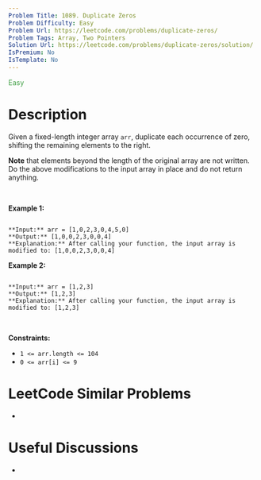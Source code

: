 ```yaml
---
Problem Title: 1089. Duplicate Zeros
Problem Difficulty: Easy
Problem Url: https://leetcode.com/problems/duplicate-zeros/
Problem Tags: Array, Two Pointers
Solution Url: https://leetcode.com/problems/duplicate-zeros/solution/
IsPremium: No
IsTemplate: No
---
```


<span style="color: rgb(67, 160, 71);">Easy</span>

# Description

Given a fixed-length integer array `arr`, duplicate each occurrence of zero, shifting the remaining elements to the right.


**Note** that elements beyond the length of the original array are not written. Do the above modifications to the input array in place and do not return anything.


 


**Example 1:**



```

**Input:** arr = [1,0,2,3,0,4,5,0]
**Output:** [1,0,0,2,3,0,0,4]
**Explanation:** After calling your function, the input array is modified to: [1,0,0,2,3,0,0,4]

```

**Example 2:**



```

**Input:** arr = [1,2,3]
**Output:** [1,2,3]
**Explanation:** After calling your function, the input array is modified to: [1,2,3]

```

 


**Constraints:**


* `1 <= arr.length <= 104`
* `0 <= arr[i] <= 9`




# LeetCode Similar Problems

- []()

# Useful Discussions

- []()

